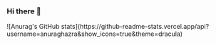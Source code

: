 ### Hi there 👋

<div>
![Anurag's GitHub stats](https://github-readme-stats.vercel.app/api?username=anuraghazra&show_icons=true&theme=dracula)
</div>
